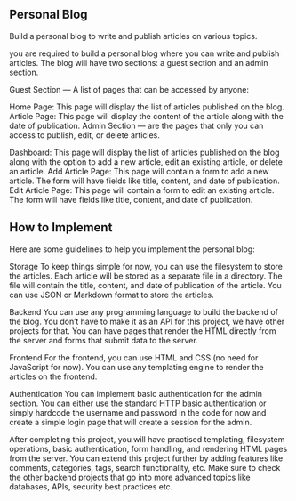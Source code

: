 ## Personal Blog
Build a personal blog to write and publish articles on various topics.

you are required to build a personal blog where you can write and publish articles. The blog will have two sections: a guest section and an admin section.

Guest Section — A list of pages that can be accessed by anyone:

Home Page: This page will display the list of articles published on the blog.
Article Page: This page will display the content of the article along with the date of publication.
Admin Section — are the pages that only you can access to publish, edit, or delete articles.

Dashboard: This page will display the list of articles published on the blog along with the option to add a new article, edit an existing article, or delete an article.
Add Article Page: This page will contain a form to add a new article. The form will have fields like title, content, and date of publication.
Edit Article Page: This page will contain a form to edit an existing article. The form will have fields like title, content, and date of publication.


## How to Implement
Here are some guidelines to help you implement the personal blog:

Storage
To keep things simple for now, you can use the filesystem to store the articles. Each article will be stored as a separate file in a directory. The file will contain the title, content, and date of publication of the article. You can use JSON or Markdown format to store the articles.

Backend
You can use any programming language to build the backend of the blog. You don’t have to make it as an API for this project, we have other projects for that. You can have pages that render the HTML directly from the server and forms that submit data to the server.

Frontend
For the frontend, you can use HTML and CSS (no need for JavaScript for now). You can use any templating engine to render the articles on the frontend.

Authentication
You can implement basic authentication for the admin section. You can either use the standard HTTP basic authentication or simply hardcode the username and password in the code for now and create a simple login page that will create a session for the admin.

After completing this project, you will have practised templating, filesystem operations, basic authentication, form handling, and rendering HTML pages from the server. You can extend this project further by adding features like comments, categories, tags, search functionality, etc. Make sure to check the other backend projects that go into more advanced topics like databases, APIs, security best practices etc.
